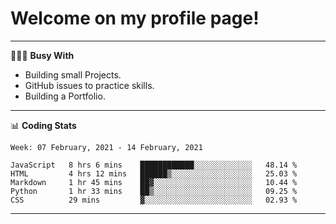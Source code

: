 # Welcome on my profile page!
<!-- print(("dralla"[::-1]+"s").capitalize()) -->

---
👨🏻‍💻 **Busy With**
* Building small Projects.
* GitHub issues to practice skills.
* Building a Portfolio.

---
📊 **Coding Stats**
<!--START_SECTION:waka-->
```text
Week: 07 February, 2021 - 14 February, 2021

JavaScript   8 hrs 6 mins    ████████████░░░░░░░░░░░░░   48.14 % 
HTML         4 hrs 12 mins   ██████▒░░░░░░░░░░░░░░░░░░   25.03 % 
Markdown     1 hr 45 mins    ██▓░░░░░░░░░░░░░░░░░░░░░░   10.44 % 
Python       1 hr 33 mins    ██▒░░░░░░░░░░░░░░░░░░░░░░   09.25 % 
CSS          29 mins         ▓░░░░░░░░░░░░░░░░░░░░░░░░   02.93 % 
```
<!--END_SECTION:waka-->

---
